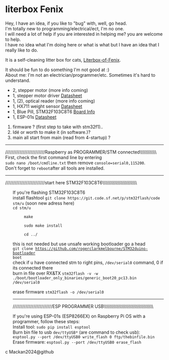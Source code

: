 <!DOCTYPE html>
<html lang="en">
<head>
    <meta charset="UTF-8">
    <meta name="viewport" content="width=device-width, initial-scale=1.0">
</head>
<body>

<h1>literbox Fenix</h1>

<p> Hey, I have an idea, if you like to "bug" with, well, go head.<br>
    I'm totally new to programming/electrical/ect, I'm no one.<br>
    I will need a lot of help if you are interested in helping me? you are welcome to help.<br>
    I have no idea what I'm doing here or what is what but I have an idea that I really like to do.

<p>It is a self-cleaning litter box for cats, <a href="https://github.com/Mackan2023/Literbox-of-Fenix/doc/">Literbox-of-Fenix</a>.</p>

<p>It should be fun to do something I'm not good at :)<br>
About me: I'm not an electrician/programmer/etc. Sometimes it's hard to understand.</p>
<ul>
    <li>2, stepper motor (more info coming)</li>
    <li>1, stepper motor driver 
<a href="https://www.pololu.com/file/0J450/a4988_DMOS_microstepping_driver_with_translator.pdf">Datasheet</a></li>
    <li>1, (2), optical reader (more info coming)</li>
    <li>1, HX711 weight sensor 
<a href="https://cdn.sparkfun.com/datasheets/Sensors/ForceFlex/hx711_english.pdf">Datasheet</a></li>
    <li>1, Blue Pill, STM32F103C8T6 
<a href="https://stm32-base.org/boards/STM32F103C8T6-Blue-Pill.html">Board Info</a></li>
    <li>1, ESP-01s 
<a href="https://www.espressif.com/sites/default/files/documentation/0a-esp8266ex_datasheet_en.pdf">Datasheet</a></li>
</ul>
<ol>
    <li>firmware ? (first step to take with stm32f1)..</li>
    <li>Idé or worth to make it (in software.)?</li>
    <li>main all start from main (read from 4-startup) ?</li>
</ol>
<hr>
<p>/////////////////////////Raspberry as PROGRAMMER/STM connected\\\\\\\\\\\\<br>
    First, check the first command line by entering<br>
    <code>sudo nano /boot/cmdline.txt</code> then remove <code>console=serial0,115200</code>.<br>
    Don't forget to <code>reboot</code>after all tools are installed.
<hr>
<p>/////////////////////////start here STM32F103C8T6\\\\\\\\\\\\\\\\\\\\\\\\\<br>
 <ul>
    If you're flashing STM32F103C8T6<br>
    install flashtool <code>git clone https://git.code.sf.net/p/stm32flash/code stm/u</code> (soon new adress here)<br>
     <code>cd stm/u<br>
     make<br>
     sudo make install<br>
     cd ../</code><br>

this is not needed but use unsafe working bootloader go a head<br>
<code>git clone https://github.com/rogerclarkmelbourne/STM32duino-bootloader boot</code><br>
check if u have connected stm to right pins, <code>/dev/serial0</code> command, 0 if its connected there<br>
burn in file over RX&TX <code>stm32flash -v -w ./boot/bootloader_only_binaries/generic_boot20_pc13.bin /dev/serial0</code>

erase firmware <code>stm32flash -o /dev/serial0</code>
<hr>
/////////////////////////ESP PROGRAMMER USB\\\\\\\\\\\\\\\\\\\\\\\\\\\\\\\\\\\\
 <p>If you're using ESP-01s (ESP8266EX) on Raspberry Pi OS with a programmer, follow these steps:<br>
    Install tool: <code>sudo pip install esptool</code><br>
    Burn bin file to usb <code>dev/ttyUSB*</code> (are command to check usb):<br>
    <code>esptool.py --port /dev/ttyUSB0 write_flash 0 ftp/thebinfile.bin</code><br>
    Erase firmware: <code>esptool.py --port /dev/ttyUSB0 erase_flash</code></p>
</ul>

</body>
</html>
c Mackan2024@github
